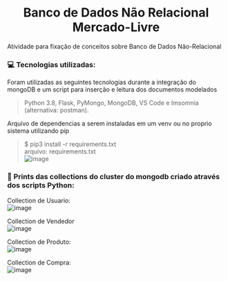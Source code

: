 <h1 align="center">
  <a> Banco de Dados Não Relacional</a>
  <br>Mercado-Livre
</h1>

Atividade para fixação de conceitos sobre Banco de Dados Não-Relacional

### 💻 Tecnologias utilizadas:

Foram utilizadas as seguintes tecnologias durante a integração do mongoDB e um script para inserção e leitura dos documentos modelados
> Python 3.8, Flask, PyMongo, MongoDB, VS Code e Imsomnia (alternativa: postman).


Arquivo de dependencias a serem instaladas em um venv ou no proprio sistema utilizando pip

> $ pip3 install -r requirements.txt <br>
arquivo: requirements.txt <br>
![image](https://user-images.githubusercontent.com/55204419/162224803-9af5a9b2-6501-4a33-920a-587755b277b7.png)



### 📸 Prints das collections do cluster do mongodb criado através dos scripts Python:

Collection de Usuario: <br>
![image](https://user-images.githubusercontent.com/55204419/162223202-236e7a4e-2dac-43f1-9d4e-c04f563b7990.png)<br>

Collection de Vendedor <br>
![image](https://user-images.githubusercontent.com/55204419/162223653-cbd12a46-c2ec-4021-ae33-02f9a46d337c.png)<br>

Collection de Produto: <br>
![image](https://user-images.githubusercontent.com/55204419/162223312-01a3f9cd-0a74-4830-a164-937183575ef6.png) <br>

Collection de Compra: <br>
![image](https://user-images.githubusercontent.com/55204419/162223312-01a3f9cd-0a74-4830-a164-937183575ef6.png)<br>
